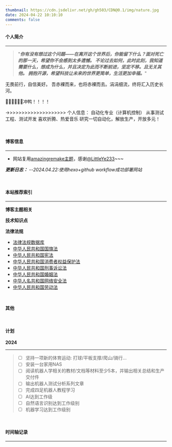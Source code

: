 ```yaml
---
thumbnail: https://cdn.jsdelivr.net/gh/gh503/CDN@0.1/img/nature.jpg
date: 2024-04-22 10:10:10
comments: false
---
```


#### 个人简介

---
>"***你有没有想过这个问题——在离开这个世界后，你能留下什么？面对死亡的那一天，希望你不会感到太多遗憾。
不论过去如何，此时此刻，我知道需要什么，想成为什么，并且决定为此而不断前进，坚定不移。且无关其他。
拥抱开源，希望科技让未来的世界更简单，生活更加幸福。***"

无畏前行，自信美好。
吾赤裸而来，也将赤裸而去。涓涓细流，终将汇入历史长河。

💪💪💪💪💪💪冲鸭！！！！

->>>>>>>>>>>>>>>>>>>>
个人信息：
自动化专业（计算机控制）
从事测试工程、测试开发
喜欢折腾、热爱音乐
研究一切自动化，解放生产，开放多元！

<br>

#### 博客信息

---
+ 网站复用[amazingremake主题](https://github.com/LittleYe233/hexo-theme-amazingremake)，感谢[@LittleYe233](https://github.com/LittleYe233)~~~


***更新日志：***
--*2024.04.22:使用hexo+github workflow成功部署网站*

<br>

#### 本站推荐索引

---
**博客主题相关**


**技术知识点**
<br>

**法律法规**
+ [法律法规数据库](http://search.chinalaw.gov.cn/search2.html)
+ [中华人民共和国国旗法](https://removeif.github.io/law/中华人民共和国国旗法.html)
+ [中华人民共和国宪法](https://removeif.github.io/law/中华人民共和国宪法.html)
+ [中华人民共和国消费者权益保护法](https://removeif.github.io/law/中华人民共和国消费者权益保护法.html)
+ [中华人民共和国刑事诉讼法](https://removeif.github.io/law/中华人民共和国刑事诉讼法.html)
+ [中华人民共和国婚姻法](https://removeif.github.io/law/中华人民共和国婚姻法.html)
+ [中华人名共和国网络安全法](https://removeif.github.io/law/%E4%B8%AD%E5%8D%8E%E4%BA%BA%E6%B0%91%E5%85%B1%E5%92%8C%E5%9B%BD%E7%BD%91%E7%BB%9C%E5%AE%89%E5%85%A8%E6%B3%95.html)  
+ [中华人民共和国劳动法](https://removeif.github.io/law/中华人民共和国劳动法.html)
<br>

**其他**

<br>

#### 计划
**2024**

---
>+ [ ] 坚持一项新的体育运动: 打球/平板支撑/爬山/骑行...
>+ [ ] 安装一台家用NAS
>+ [ ] 阅读机器人学相关的教材/文档等材料至少5本，并输出相关总结和生产交付件
>+ [ ] 输出机器人测试分析系列文章
>+ [ ] 完成四足机器人教程学习
>+ [ ] AI达到工作级
>+ [ ] 自然语言识别达到工作级别
>+ [ ] 机器学习达到工作级别

<br>

#### 时间轴记录

---

<div class="time-axis-main">
	<ul class="time-axis"></ul>
</div>
<script src="/js/about-me.js"></script>
<br>
<br>